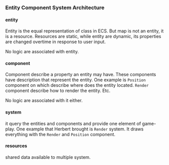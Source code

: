 ### Entity Component System Architecture
#### **entity**
Entity is the equal representation of class in ECS. But map is not an entity, it is a resource. Resources are static, while entity are dynamic, its properties are changed overtime in response to user input.

No logic are associated with entity.

#### **component**
Component describe a property an entity may have. These components have description that represent the entity. One example is `Position` component on which describe where does the entity located. `Render` component describe how to render the entity. Etc.

No logic are associated with it either.

#### **system**
it query the entities and components and provide one element of game-play. One example that Herbert brought is `Render` system. It draws everything with the `Render` and `Position` component.

#### **resources**
shared data available to multiple system.